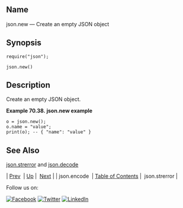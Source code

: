 <a name="lua.ref.json.new"></a>
## Name

json.new — Create an empty JSON object

<a name="idp16553392"></a>
## Synopsis

`require("json");`

`json.new()`

<a name="idp16556352"></a>
## Description

Create an empty JSON object.

<a name="lua.ref.new.example"></a>

**Example 70.38. json.new example**

```
o = json.new();
o.name = "value";
print(o); -- { "name": "value" }
```

<a name="idp16560720"></a>
## See Also

[json.strerror](lua.ref.json.strerror.php "json.strerror") and [json.decode](lua.ref.json.decode.php "json.decode")

| [Prev](lua.ref.json.encode.php)  | [Up](lua.function.details.php) |  [Next](lua.ref.json.strerror.php) |
| json.encode  | [Table of Contents](index.php) |  json.strerror |

Follow us on:

[![Facebook](https://support.messagesystems.com/images/icon-facebook.png)](http://www.facebook.com/messagesystems) [![Twitter](https://support.messagesystems.com/images/icon-twitter.png)](http://twitter.com/#!/MessageSystems) [![LinkedIn](https://support.messagesystems.com/images/icon-linkedin.png)](http://www.linkedin.com/company/message-systems)